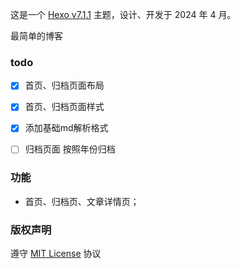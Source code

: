 这是一个 [Hexo v7.1.1](https://hexo.io/) 主题，设计、开发于 2024 年 4 月。

最简单的博客

### todo

- [x] 首页、归档页面布局
- [x] 首页、归档页面样式
- [x] 添加基础md解析格式
- [ ] 归档页面 按照年份归档


### 功能

-  首页、归档页、文章详情页；


### 版权声明

遵守 [MIT License](https://zh.wikipedia.org/wiki/MIT許可證) 协议

